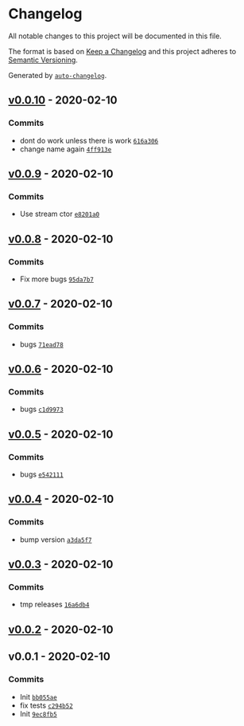 # Changelog

All notable changes to this project will be documented in this file.

The format is based on [Keep a Changelog](https://keepachangelog.com/en/1.0.0/)
and this project adheres to [Semantic Versioning](https://semver.org/spec/v2.0.0.html).

Generated by [`auto-changelog`](https://github.com/CookPete/auto-changelog).

## [v0.0.10](https://github.com/bcomnes/async-neocities/compare/v0.0.9...v0.0.10) - 2020-02-10

### Commits

- dont do work unless there is work [`616a306`](https://github.com/bcomnes/async-neocities/commit/616a306ba3ca091da11c9c85bae2b07cb0b2768e)
- change name again [`4ff913e`](https://github.com/bcomnes/async-neocities/commit/4ff913e536d3bf11b0318602ef9ad60f88a4553e)

## [v0.0.9](https://github.com/bcomnes/async-neocities/compare/v0.0.8...v0.0.9) - 2020-02-10

### Commits

- Use stream ctor [`e8201a0`](https://github.com/bcomnes/async-neocities/commit/e8201a053950848962a220b83ffa1a97ebab6e70)

## [v0.0.8](https://github.com/bcomnes/async-neocities/compare/v0.0.7...v0.0.8) - 2020-02-10

### Commits

- Fix more bugs [`95da7b7`](https://github.com/bcomnes/async-neocities/commit/95da7b7218082ab51c1463851f87428dc0c501ac)

## [v0.0.7](https://github.com/bcomnes/async-neocities/compare/v0.0.6...v0.0.7) - 2020-02-10

### Commits

- bugs [`71ead78`](https://github.com/bcomnes/async-neocities/commit/71ead78e0f48f619816b3ae3ea8154e8301c77ac)

## [v0.0.6](https://github.com/bcomnes/async-neocities/compare/v0.0.5...v0.0.6) - 2020-02-10

### Commits

- bugs [`c1d9973`](https://github.com/bcomnes/async-neocities/commit/c1d9973afef3abd7d6edfc5a6ae1c9d37f6cb34d)

## [v0.0.5](https://github.com/bcomnes/async-neocities/compare/v0.0.4...v0.0.5) - 2020-02-10

### Commits

- bugs [`e542111`](https://github.com/bcomnes/async-neocities/commit/e542111f3404ab923be3490e62ba16b4f6b66a70)

## [v0.0.4](https://github.com/bcomnes/async-neocities/compare/v0.0.3...v0.0.4) - 2020-02-10

### Commits

- bump version [`a3da5f7`](https://github.com/bcomnes/async-neocities/commit/a3da5f77cda15fb3e9ec5861b588f616d8b0055c)

## [v0.0.3](https://github.com/bcomnes/async-neocities/compare/v0.0.2...v0.0.3) - 2020-02-10

### Commits

- tmp releases [`16a6db4`](https://github.com/bcomnes/async-neocities/commit/16a6db49a06bebef89007b94e03dd34e6d17b298)

## [v0.0.2](https://github.com/bcomnes/async-neocities/compare/v0.0.1...v0.0.2) - 2020-02-10

## v0.0.1 - 2020-02-10

### Commits

- Init [`bb055ae`](https://github.com/bcomnes/async-neocities/commit/bb055ae8e76b0344acc929e8ffd3974d19144001)
- fix tests [`c294b52`](https://github.com/bcomnes/async-neocities/commit/c294b528a64a50638c4374a8782b177fe3634eb2)
- Init [`9ec8fb5`](https://github.com/bcomnes/async-neocities/commit/9ec8fb557ebf8578c9eb07dedffcb1b7eedbd3e6)
